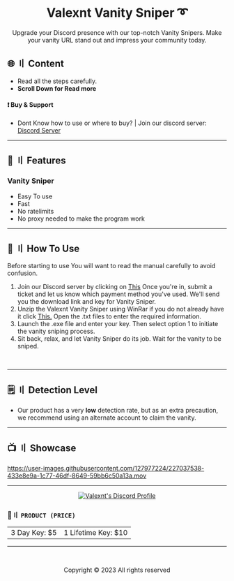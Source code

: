 <h1 align="center">
  Valexnt Vanity Sniper ➰
</h1>

<p align="center">
  Upgrade your Discord presence with our top-notch Vanity Snipers. Make your vanity URL stand out and impress your community today.
</p>  

## <a id="content"></a>🌐 〢 Content

- Read all the steps carefully.
- **Scroll Down for Read more**

#### ❗ Buy & Support
- Dont Know how to use or where to buy? | Join our discord server: [Discord Server](https://discord.gg/valexnt)

---

## <a id="features"></a>🔰 〢 Features
 
### Vanity Sniper
- Easy To use
- Fast
- No ratelimits
- No proxy needed to make the program work

---

## <a id="setup"></a> 📁 〢 How To Use

Before starting to use You will want to read the manual carefully to avoid confusion.

1. Join our Discord server by clicking on [This](https://discord.gg/valexnt) Once you're in, submit a ticket and let us know which payment method you've used. We'll send you the download link and key for Vanity Sniper.
2. Unzip the Valexnt Vanity Sniper using WinRar if you do not already have it click [This.](https://www.win-rar.com/predownload.html?&L=0) Open the .txt files to enter the required information.
3. Launch the .exe file and enter your key. Then select option 1 to initiate the vanity sniping process.
4. Sit back, relax, and let Vanity Sniper do its job. Wait for the vanity to be sniped.

<br>

---

## <a id="setup2"></a> 🗒 〢 Detection Level
- Our product has a very **low** detection rate, but as an extra precaution, we recommend using an alternate account to claim the vanity.
 


---

## <a id="setup2"></a> 📺 〢 Showcase

https://user-images.githubusercontent.com/127977224/227037538-433e8e9a-1c77-46df-8649-59bb6c50a13a.mov


--- 

  <p align="center">
    <a href="https://discordid.netlify.app/?id=1061742160128520213">
        <img title="Valexnt" alt="Valexnt's Discord Profile" src="https://cdn.discordapp.com/attachments/1087352666180554852/1087366848124825742/Serups_1_1.png"/>
    </a>
</p>

 ### 🛒〢 `PRODUCT (PRICE)`
 
<table>
<tr>
	<td> 3 Day Key: $5
	<td> 1 Lifetime Key: $10
</table>

---

  <br>

<p align="center">
  Copyright © 2023 All rights reserved
<br>
